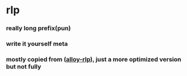# rlp
### really long prefix(pun)
### write it yourself meta
### mostly copied from ([alloy-rlp](https://github.com/alloy-rs/rlp)), just a more optimized version but not fully
